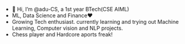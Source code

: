 - 👋 Hi, I’m @adu-CS, a 1st year BTech(CSE AIML)
-  ML, Data Science and Finance♥
- Growing Tech enthusiast. currently learning and trying out Machine Learning, Computer vision and NLP projects.
- Chess player and Hardcore aports freak!

<!---
adu-CS/adu-CS is a ✨ special ✨ repository because its `README.md` (this file) appears on your GitHub profile.
You can click the Preview link to take a look at your changes.
--->
